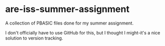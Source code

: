 # are-iss-summer-assignment
A collection of PBASIC files done for my summer assignment.

I don't officially have to use GitHub for this, but I thought I might-it's a nice solution to version tracking.
